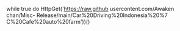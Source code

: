 while true do
HttpGet('https://raw.github usercontent.com/Awaken chan/Misc- Release/main/Car%20Driving%20Indonesia%20%7 C%20Cafe%20auto%20farm'))()
